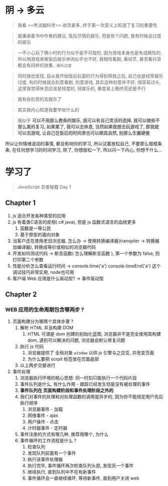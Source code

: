 # 阴 -> 多云

> 我看 <<考试脑科学>> 收货甚多, 终于第一次意义上知道了复习的重要性

> 我秉承着书中作者的建议, 饭后尽情的娱乐, 但是有个问题, 我有时候会过度的娱乐

> 一不小心玩了俩小时的行为似乎是不可取的, 因为游戏本身也是有成瘾性的, 所以用游戏来做饭后娱乐休闲似乎也不好, 我相信看剧, 看综艺, 甚至看抖音都会有同样的效果.. `娱乐过度`

> 同时我也发现, 自从我开始饭后玩耍的行为得到释放之后, 自己也是经常娱乐过度, 有的时候就会刻意看剧, 刻意游戏, 其实这种刻意并不好, 很容易过头, 这里我觉得休息应该是轻度的, 轻娱乐的, 重度易上瘾终究还是不行

> 我有些刻意的去娱乐了

> 其实我内心知道我要学些什么的

> 我似乎   **可以不用那么教条的娱乐, 我可以有自己灵活的选择, 我可以做些不那么累的复习, 如果累了, 我可以去休息, 当然如果我想去玩游戏了, 那我就可以去游戏, 让自己在饭后的时间里也可以顺其自然, 别那么生搬硬套** 

所以让你情绪波动的事情, 都会影响你的学习, 所以试着放松自己, 不要那么框框条条, 在任何想学习的时间学习, 除了, 你想放松一下, 所以问一下内心, 你想干什么... 



# 学习了

> JavaScript 忍者秘籍 Day 1

## Chapter 1

1. js 适合开发各种类型的应用
2. js 有着类C语言的皮相( c# java), 但是 js 函数式语言的血统更多
   1. 函数是一等公民
   2. 基于原型的面向对象
3. 当客户还在使用老旧浏览器, 怎么办 -> 使用转换编译器(transpiler -> 转换器加编译器), 转换成等价或相似的浏览器代码
4. 开发如何测试代码 -> 断言函数( 怎么理解断言函数 ), 第一个参数为 false, 则打印第二个参数
5. 性能分析怎么查看运行时间 -> console.time('a')     console.timeEnd('a') 这个调试技巧非常实用, node也可用
6. 客户端 Web 应用是什么驱动型?  -> 事件驱动型



## Chapter 2

### WEB 应用的生命周期包含哪两步 ?

1. 页面构建分为哪两个具体步骤 ?  
   1. 解析 HTML 并且构建 DOM
      1. HTML 可谓是 dom 创建的初始化蓝图, 浏览器并不是完全使用其构建 dom, 遇到可以解决的问题, 浏览器会默认修复问题
   2. 执行 js 代码
      1. 浏览器提供了 全局对象 `window` 以供 js 引擎与之交互, 并改变页面
      2. 为什么要把 scrpit 标签放在页面底部
   3. 以上两步交替进行
2. 事件处理
   1. 浏览器执行环境的核心思想: 同一时刻只能执行一个代码片段
   2. 事件队列是什么, 有什么作用 - 跟踪已经发生但是没有被处理的事件
   3. **事件队列在 页面构建阶段和事件处理阶段之外的**
   4. 我们对事件的处理和对处理函数的调用是异步的, 因为你不能规定用户先后执行顺序
      1. 浏览器事件 - 加载
      2. 网络事件 - ajax
      3. 用户操作 - 点击
      4. 计时器事件 - 定时器
   5. 事件注册的方式有哪几种, 推荐用哪个, 为什么
   6. 事件循环的工作流程是什么 ? 
      1. 检查队列
      2. 发现队列前面有一个事件
      3. 执行该事件处理器
      4. 执行完毕, 事件循环再次检查队列头部, 发现另一个事件
      5. 继续执行, 直到队列中不在有新事件
      6. 事件循环会一直继续循环, 等待新事件, 直到用户关闭 web

